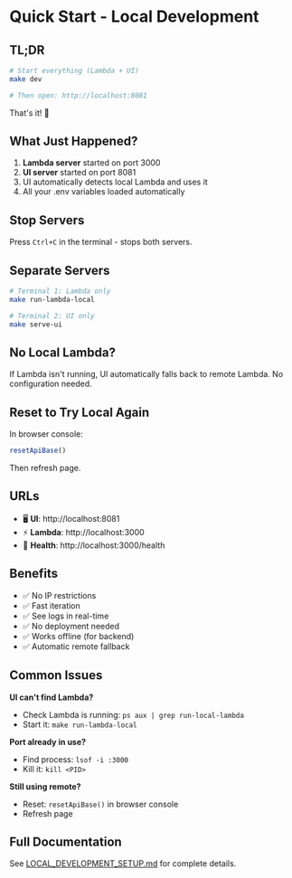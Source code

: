 # Quick Start - Local Development

## TL;DR

```bash
# Start everything (Lambda + UI)
make dev

# Then open: http://localhost:8081
```

That's it! 🎉

## What Just Happened?

1. **Lambda server** started on port 3000
2. **UI server** started on port 8081
3. UI automatically detects local Lambda and uses it
4. All your .env variables loaded automatically

## Stop Servers

Press `Ctrl+C` in the terminal - stops both servers.

## Separate Servers

```bash
# Terminal 1: Lambda only
make run-lambda-local

# Terminal 2: UI only
make serve-ui
```

## No Local Lambda?

If Lambda isn't running, UI automatically falls back to remote Lambda. No configuration needed.

## Reset to Try Local Again

In browser console:
```javascript
resetApiBase()
```

Then refresh page.

## URLs

- 🖥️ **UI**: http://localhost:8081
- ⚡ **Lambda**: http://localhost:3000
- 🏥 **Health**: http://localhost:3000/health

## Benefits

- ✅ No IP restrictions
- ✅ Fast iteration
- ✅ See logs in real-time
- ✅ No deployment needed
- ✅ Works offline (for backend)
- ✅ Automatic remote fallback

## Common Issues

**UI can't find Lambda?**
- Check Lambda is running: `ps aux | grep run-local-lambda`
- Start it: `make run-lambda-local`

**Port already in use?**
- Find process: `lsof -i :3000`
- Kill it: `kill <PID>`

**Still using remote?**
- Reset: `resetApiBase()` in browser console
- Refresh page

## Full Documentation

See [LOCAL_DEVELOPMENT_SETUP.md](LOCAL_DEVELOPMENT_SETUP.md) for complete details.
